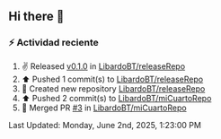## Hi there 👋

<!--
**LibardoBT/LibardoBT** is a ✨ _special_ ✨ repository because its `README.md` (this file) appears on your GitHub profile.

Here are some ideas to get you started:

- 🔭 I’m currently working on ...
- 🌱 I’m currently learning ...
- 👯 I’m looking to collaborate on ...
- 🤔 I’m looking for help with ...
- 💬 Ask me about ...
- 📫 How to reach me: ...
- 😄 Pronouns: ...
- ⚡ Fun fact: ...
-->
### :zap: Actividad reciente
<!--RECENT_ACTIVITY:start-->
1. ✌️ Released [v0.1.0](https://github.com/LibardoBT/releaseRepo/releases/tag/v0.1.0) in [LibardoBT/releaseRepo](https://github.com/LibardoBT/releaseRepo)<br>
2. ⬆️ Pushed 1 commit(s) to [LibardoBT/releaseRepo](https://github.com/LibardoBT/releaseRepo)<br>
3. 📔 Created new repository [LibardoBT/releaseRepo](https://github.com/LibardoBT/releaseRepo)<br>
4. ⬆️ Pushed 2 commit(s) to [LibardoBT/miCuartoRepo](https://github.com/LibardoBT/miCuartoRepo)<br>
5. 🎉 Merged PR [#3](https://github.com/LibardoBT/miCuartoRepo/pull/3) in [LibardoBT/miCuartoRepo](https://github.com/LibardoBT/miCuartoRepo)<br>
<!--RECENT_ACTIVITY:end-->
<!--RECENT_ACTIVITY:last_update-->
Last Updated: Monday, June 2nd, 2025, 1:23:00 PM
<!--RECENT_ACTIVITY:last_update_end-->
